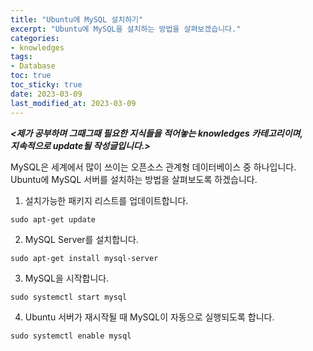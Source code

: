 ```yaml
---
title: "Ubuntu에 MySQL 설치하기"
excerpt: "Ubuntu에 MySQL을 설치하는 방법을 살펴보겠습니다."
categories: 
- knowledges
tags:
- Database
toc: true
toc_sticky: true
date: 2023-03-09
last_modified_at: 2023-03-09
---
```

**_<제가 공부하며 그때그때 필요한 지식들을 적어놓는 knowledges 카테고리이며,_**  
**_지속적으로 update될 작성글입니다.>_**

MySQL은 세계에서 많이 쓰이는 오픈소스 관계형 데이터베이스 중 하나입니다.   
Ubuntu에 MySQL 서버를 설치하는 방법을 살펴보도록 하겠습니다.  

1. 설치가능한 패키지 리스트를 업데이트합니다.
```
sudo apt-get update
```

2. MySQL Server를 설치합니다.
```
sudo apt-get install mysql-server
```

3. MySQL을 시작합니다.
```
sudo systemctl start mysql
```

4. Ubuntu 서버가 재시작될 때 MySQL이 자동으로 실행되도록 합니다.
```
sudo systemctl enable mysql
```